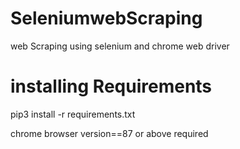 # SeleniumwebScraping
web Scraping using selenium and chrome web driver
# installing Requirements
pip3 install -r requirements.txt

chrome browser version==87 or above required 
